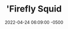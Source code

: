 ---
published: true
layout: post
title:  "'Firefly Squid"
excerpt: "Sure maybe it doesn't hold up well but it's got a lot of sentimental value to him. The hat I mean."
date:   2022-04-24 06:09:00 -0500
categories: drew
tags: [inktober, squid, Nintendo, Firefly, hat, underwater]
image:
  feature: fireflysquid.jpg
---